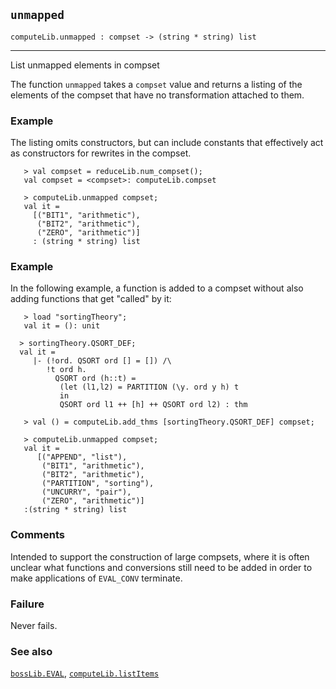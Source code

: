 ## `unmapped`

``` hol4
computeLib.unmapped : compset -> (string * string) list
```

------------------------------------------------------------------------

List unmapped elements in compset

The function `unmapped` takes a `compset` value and returns a listing of
the elements of the compset that have no transformation attached to
them.

### Example

The listing omits constructors, but can include constants that
effectively act as constructors for rewrites in the compset.

``` hol4
   > val compset = reduceLib.num_compset();
   val compset = <compset>: computeLib.compset

   > computeLib.unmapped compset;
   val it =
     [("BIT1", "arithmetic"), 
      ("BIT2", "arithmetic"),
      ("ZERO", "arithmetic")]
     : (string * string) list
```

### Example

In the following example, a function is added to a compset without also
adding functions that get "called" by it:

``` hol4
   > load "sortingTheory";
   val it = (): unit

  > sortingTheory.QSORT_DEF;
  val it =
     |- (!ord. QSORT ord [] = []) /\
        !t ord h.
          QSORT ord (h::t) =
           (let (l1,l2) = PARTITION (\y. ord y h) t
           in
           QSORT ord l1 ++ [h] ++ QSORT ord l2) : thm

   > val () = computeLib.add_thms [sortingTheory.QSORT_DEF] compset;

   > computeLib.unmapped compset;
   val it =
      [("APPEND", "list"), 
       ("BIT1", "arithmetic"), 
       ("BIT2", "arithmetic"),
       ("PARTITION", "sorting"), 
       ("UNCURRY", "pair"), 
       ("ZERO", "arithmetic")]
   :(string * string) list
```

### Comments

Intended to support the construction of large compsets, where it is
often unclear what functions and conversions still need to be added in
order to make applications of `EVAL_CONV` terminate.

### Failure

Never fails.

### See also

[`bossLib.EVAL`](#bossLib.EVAL),
[`computeLib.listItems`](#computeLib.listItems)
